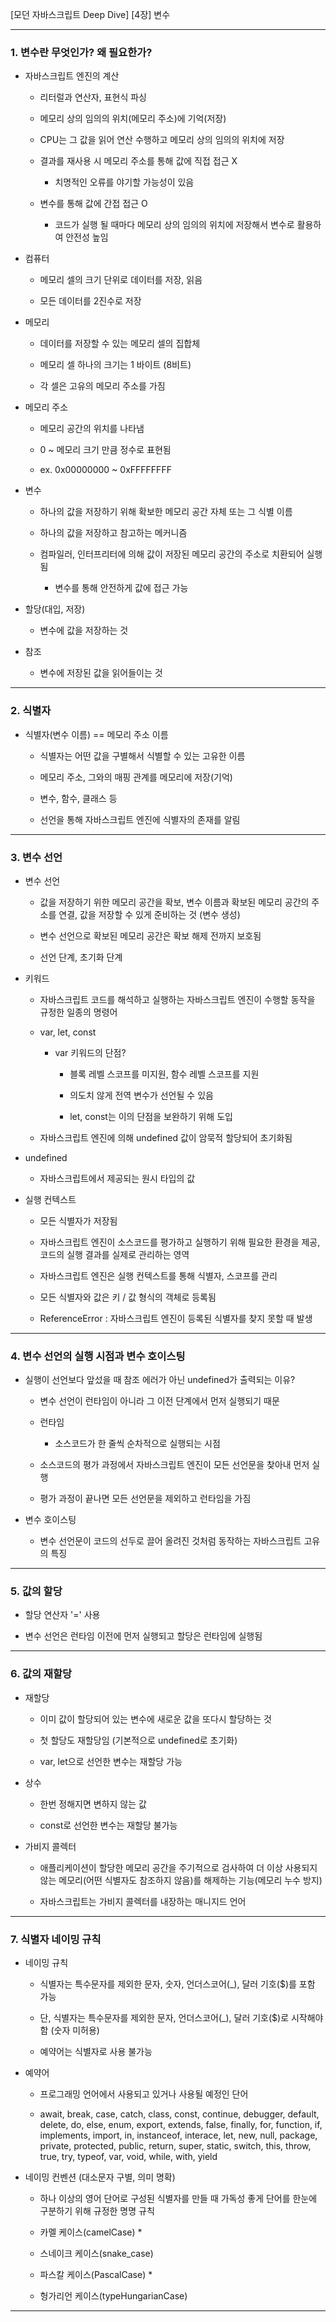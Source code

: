 [모던 자바스크립트 Deep Dive]
[4장] 변수

---

### 1. 변수란 무엇인가? 왜 필요한가?

- 자바스크립트 엔진의 계산

  - 리터럴과 연산자, 표현식 파싱

  - 메모리 상의 임의의 위치(메모리 주소)에 기억(저장)

  - CPU는 그 값을 읽어 연산 수행하고 메모리 상의 임의의 위치에 저장

  - 결과를 재사용 시 메모리 주소를 통해 값에 직접 접근 X

    - 치명적인 오류를 야기할 가능성이 있음

  - 변수를 통해 값에 간접 접근 O

    - 코드가 실행 될 때마다 메모리 상의 임의의 위치에 저장해서 변수로 활용하여 안전성 높임

- 컴퓨터

  - 메모리 셀의 크기 단위로 데이터를 저장, 읽음

  - 모든 데이터를 2진수로 저장

- 메모리

  - 데이터를 저장할 수 있는 메모리 셀의 집합체

  - 메모리 셀 하나의 크기는 1 바이트 (8비트)

  - 각 셀은 고유의 메모리 주소를 가짐

- 메모리 주소

  - 메모리 공간의 위치를 나타냄

  - 0 ~ 메모리 크기 만큼 정수로 표현됨

  - ex. 0x00000000 ~ 0xFFFFFFFF

- 변수

  - 하나의 값을 저장하기 위해 확보한 메모리 공간 자체 또는 그 식별 이름

  - 하나의 값을 저장하고 참고하는 메커니즘

  - 컴파일러, 인터프리터에 의해 값이 저장된 메모리 공간의 주소로 치환되어 실행됨

    - 변수를 통해 안전하게 값에 접근 가능

- 할당(대입, 저장)

  - 변수에 값을 저장하는 것

- 참조

  - 변수에 저장된 값을 읽어들이는 것

---

### 2. 식별자

- 식별자(변수 이름) == 메모리 주소 이름

  - 식별자는 어떤 값을 구별해서 식별할 수 있는 고유한 이름

  - 메모리 주소, 그와의 매핑 관계를 메모리에 저장(기억)

  - 변수, 함수, 클래스 등

  - 선언을 통해 자바스크립트 엔진에 식별자의 존재를 알림

---

### 3. 변수 선언

- 변수 선언

  - 값을 저장하기 위한 메모리 공간을 확보, 변수 이름과 확보된 메모리 공간의 주소를 연결, 값을 저장할 수 있게 준비하는 것 (변수 생성)

  - 변수 선언으로 확보된 메모리 공간은 확보 해제 전까지 보호됨

  - 선언 단계, 초기화 단계

- 키워드

  - 자바스크립트 코드를 해석하고 실행하는 자바스크립트 엔진이 수행할 동작을 규정한 일종의 명령어

  - var, let, const

    - var 키워드의 단점?

      - 블록 레벨 스코프를 미지원, 함수 레벨 스코프를 지원

      - 의도치 않게 전역 변수가 선언될 수 있음

      - let, const는 이의 단점을 보완하기 위해 도입

  - 자바스크립트 엔진에 의해 undefined 값이 암묵적 할당되어 초기화됨

- undefined

  - 자바스크립트에서 제공되는 원시 타입의 값

- 실행 컨텍스트

  - 모든 식별자가 저장됨

  - 자바스크립트 엔진이 소스코드를 평가하고 실행하기 위해 필요한 환경을 제공, 코드의 실행 결과를 실제로 관리하는 영역

  - 자바스크립트 엔진은 실행 컨텍스트를 통해 식별자, 스코프를 관리

  - 모든 식별자와 값은 키 / 값 형식의 객체로 등록됨

  - ReferenceError : 자바스크립트 엔진이 등록된 식별자를 찾지 못할 때 발생

---

### 4. 변수 선언의 실행 시점과 변수 호이스팅

- 실행이 선언보다 앞섰을 때 참조 에러가 아닌 undefined가 출력되는 이유?

  - 변수 선언이 런타임이 아니라 그 이전 단계에서 먼저 실행되기 때문

  - 런타임

    - 소스코드가 한 줄씩 순차적으로 실행되는 시점

  - 소스코드의 평가 과정에서 자바스크립트 엔진이 모든 선언문을 찾아내 먼저 실행

  - 평가 과정이 끝나면 모든 선언문을 제외하고 런타임을 가짐

- 변수 호이스팅

  - 변수 선언문이 코드의 선두로 끌어 올려진 것처럼 동작하는 자바스크립트 고유의 특징

---

### 5. 값의 할당

- 할당 연산자 '=' 사용

- 변수 선언은 런타임 이전에 먼저 실행되고 할당은 런타임에 실행됨

---

### 6. 값의 재할당

- 재할당

  - 이미 값이 할당되어 있는 변수에 새로운 값을 또다시 할당하는 것

  - 첫 할당도 재할당임 (기본적으로 undefined로 초기화)

  - var, let으로 선언한 변수는 재할당 가능

- 상수

  - 한번 정해지면 변하지 않는 값

  - const로 선언한 변수는 재할당 불가능

- 가비지 콜렉터

  - 애플리케이션이 할당한 메모리 공간을 주기적으로 검사하여 더 이상 사용되지 않는 메모리(어떤 식별자도 참조하지 않음)를 해제하는 기능(메모리 누수 방지)

  - 자바스크립트는 가비지 콜렉터를 내장하는 매니지드 언어

---

### 7. 식별자 네이밍 규칙

- 네이밍 규칙

  - 식별자는 특수문자를 제외한 문자, 숫자, 언더스코어(\_), 달러 기호($)를 포함 가능

  - 단, 식별자는 특수문자를 제외한 문자, 언더스코어(\_), 달러 기호($)로 시작해야 함 (숫자 미허용)

  - 예약어는 식별자로 사용 불가능

- 예약어

  - 프로그래밍 언어에서 사용되고 있거나 사용될 예정인 단어

  - await, break, case, catch, class, const, continue, debugger, default, delete, do, else, enum, export, extends, false, finally, for, function, if, implements, import, in, instanceof, interace, let, new, null, package, private, protected, public, return, super, static, switch, this, throw, true, try, typeof, var, void, while, with, yield

- 네이밍 컨벤션 (대소문자 구별, 의미 명확)

  - 하나 이상의 영어 단어로 구성된 식별자를 만들 때 가독성 좋게 단어를 한눈에 구분하기 위해 규정한 명명 규칙

  - 카멜 케이스(camelCase) \*

  - 스네이크 케이스(snake_case)

  - 파스칼 케이스(PascalCase) \*

  - 헝가리언 케이스(typeHungarianCase)

---
